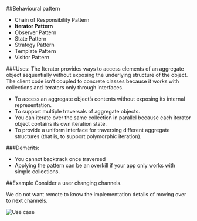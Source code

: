 ##Behavioural pattern
* Chain of Responsibility Pattern
* **Iterator Pattern**
* Observer Pattern
* State Pattern
* Strategy Pattern
* Template Pattern
* Visitor Pattern

###Uses:
The Iterator provides ways to access elements of an aggregate object sequentially without exposing the underlying structure of the object.
The client code isn’t coupled to concrete classes because it works with collections and iterators only through interfaces.
* To access an aggregate object’s contents without exposing its internal representation.
* To support multiple traversals of aggregate objects.
* You can iterate over the same collection in parallel because each iterator object contains its own iteration state.
* To provide a uniform interface for traversing different aggregate structures (that is, to support polymorphic iteration).

###Demerits:
* You cannot backtrack once traversed
* Applying the pattern can be an overkill if your app only works with simple collections.

##Example 
Consider a user changing channels.

We do not want remote to know the implementation details of moving over to next channels. 


![Use case](https://user-images.githubusercontent.com/12068459/54490396-8650f100-48db-11e9-86c3-440596abd582.png)





